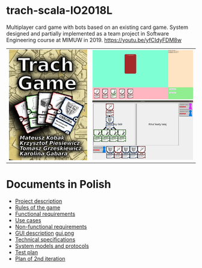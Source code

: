 # trach-scala-IO2018L
Multiplayer card game with bots based on an existing card game. System designed and partially implemented as a team project in Software Engineering course at MIMUW in 2019. https://youtu.be/yfCIdyFDM8w

<table>
  <tr>
    <td>
      <img src="doc/poster.jpg" alt="Poster" width="780"/>
    </td>
    <td>
      <img src="doc/screenshot01.png" alt="Screenshot01" width="500"/>
      <img src="doc/screenshot02.png" alt="Screenshot02" width="500"/>
    </td>
  </tr>
</table>

# Documents in Polish
- [Project description](doc/Trach%20Game.pdf)
- [Rules of the game](doc/Trach.%20Zasady%20gry.%20Podstawka.pdf)
- [Functional requirements](doc/Wymagania%20funkcjonalne.pdf)
- [Use cases](doc/Przypadki%20użycia.pdf)
- [Non-functional requirements](doc/Wymagania%20niefunkcjonalne.pdf)
- [GUI description](doc/Opis%20GUI.pdf) [gui.png](doc/gui.png)
- [Technical specifications](doc/Specyfikacja%20techniczna.pdf)
- [System models and protocols](doc/Modele%20i%20komunikacja.pdf)
- [Test plan](doc/Testowanie.pdf)
- [Plan of 2nd iteration](doc/Trach%20Game%20-%202.%20iteracja.pdf)
